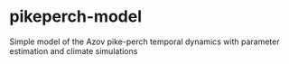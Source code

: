 # pikeperch-model
Simple model of the Azov pike-perch temporal dynamics with parameter estimation and climate simulations
